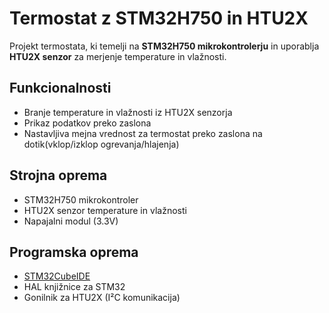 # Termostat z STM32H750 in HTU2X

Projekt termostata, ki temelji na **STM32H750 mikrokontrolerju** in uporablja **HTU2X senzor** za merjenje temperature in vlažnosti.  

## Funkcionalnosti
- Branje temperature in vlažnosti iz HTU2X senzorja  
- Prikaz podatkov preko zaslona  
- Nastavljiva mejna vrednost za termostat preko zaslona na dotik(vklop/izklop ogrevanja/hlajenja)  


## Strojna oprema
- STM32H750 mikrokontroler  
- HTU2X senzor temperature in vlažnosti  
- Napajalni modul (3.3V)  

## Programska oprema
- [STM32CubeIDE](https://www.st.com/en/development-tools/stm32cubeide.html)  
- HAL knjižnice za STM32  
- Gonilnik za HTU2X (I²C komunikacija)  

